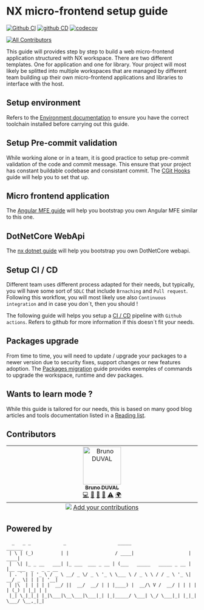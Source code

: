 # **NX micro-frontend setup guide**

[![Github CI](https://github.com/NineteenSevenFour/gate/actions/workflows/ci.yaml/badge.svg)](https://github.com/NineteenSevenFour/gate/actions/workflows/ci.yaml) [![github CD](https://github.com/NineteenSevenFour/gate/actions/workflows/cd.yaml/badge.svg)](https://github.com/NineteenSevenFour/gate/actions/workflows/cd.yaml) [![codecov](https://codecov.io/gh/NineteenSevenFour/gate/branch/main/graph/badge.svg?token=cXAu8BCw8d)](https://codecov.io/gh/NineteenSevenFour/gate) 
<!-- ALL-CONTRIBUTORS-BADGE:START - Do not remove or modify this section -->
[![All Contributors](https://img.shields.io/badge/all_contributors-1-orange.svg?style=flat-square)](#contributors-)
<!-- ALL-CONTRIBUTORS-BADGE:END -->

This guide will provides step by step to build a web micro-frontend application structured with NX workspace. There are two different templates. One for application and one for library. Your project will most likely be splitted into multiple workspaces that are managed by different team building up their own micro-frontend applications and libraries to interface with the host.

## **Setup environment**

Refers to the [Environment documentation](https://github.com/NineteenSevenFour/template-portal-app/blob/main/docs/01-ENVIRONMENT.md) to ensure you have the correct toolchain installed before carrying out this guide.

## **Setup Pre-commit validation**

While working alone or in a team, it is good practice to setup pre-commit validation of the code and commit message. This ensure that your project has constant buildable codebase and consistant commit. The [CGit Hooks](https://github.com/NineteenSevenFour/template-portal-app/blob/main/02-GITHOOK.md) guide will help you to set that up.

## **Micro frontend application**

The [Angular MFE guide](https://github.com/NineteenSevenFour/template-portal-app/blob/main/03-MFE.md) will help you bootstrap you own Angular MFE similar to this one.

## **DotNetCore WebApi**

The [nx dotnet guide](https://github.com/NineteenSevenFour/template-portal-app/blob/main/04-DOTNET.md) will help you bootstrap you own DotNetCore webapi.

## **Setup CI / CD**

Different team uses different process adapted for their needs, but typically, you will have some sort of `SDLC` that include `Brnaching` and `Pull request`. Following this workflow, you will most likely use also `Continuous integration` and in case you don´t, then you should !

The following guide will helps you setup a [CI / CD](https://github.com/NineteenSevenFour/template-portal-app/blob/main/05-CI-CD.md) pipeline with `Github actions`. Refers to github for more information if this doesn´t fit your needs.

## **Packages upgrade**

From time to time, you will need to update / upgrade your packages to a newer version due to security fixes, support changes or new features adoption. The [Packages migration](https://github.com/NineteenSevenFour/template-portal-app/blob/main/06-MIGRATION.md) guide provides exemples of commands to upgrade the workspace, runtime and dev packages.

## **Wants to learn mode ?**

While this guide is tailored for our needs, this is based on many good blog articles and tools documentation listed in a [Reading list](https://github.com/NineteenSevenFour/template-portal-app/blob/main/07-REFERENCES.md).

## Contributors
<!-- ALL-CONTRIBUTORS-LIST:START - Do not remove or modify this section -->
<!-- prettier-ignore-start -->
<!-- markdownlint-disable -->
<table>
  <tbody>
    <tr>
      <td align="center" valign="top" width="14.28%"><a href="https://www.linkedin.com/in/brunoduval/"><img src="https://avatars.githubusercontent.com/u/48152847?v=4?s=100" width="100px;" alt="Bruno DUVAL"/><br /><sub><b>Bruno DUVAL</b></sub></a><br /><a href="https://github.com/nineteensevenfour/gate/commits?author=datatunning" title="Code">💻</a> <a href="https://github.com/nineteensevenfour/gate/commits?author=datatunning" title="Documentation">📖</a> <a href="#projectManagement-datatunning" title="Project Management">📆</a> <a href="https://github.com/nineteensevenfour/gate/pulls?q=is%3Apr+reviewed-by%3Adatatunning" title="Reviewed Pull Requests">👀</a> <a href="https://github.com/nineteensevenfour/gate/commits?author=datatunning" title="Tests">⚠️</a> <a href="#translation-datatunning" title="Translation">🌍</a></td>
    </tr>
  </tbody>
  <tfoot>
    <tr>
      <td align="center" size="13px" colspan="7">
        <img src="https://raw.githubusercontent.com/all-contributors/all-contributors-cli/1b8533af435da9854653492b1327a23a4dbd0a10/assets/logo-small.svg">
          <a href="https://all-contributors.js.org/docs/en/bot/usage">Add your contributions</a>
        </img>
      </td>
    </tr>
  </tfoot>
</table>

<!-- markdownlint-restore -->
<!-- prettier-ignore-end -->

<!-- ALL-CONTRIBUTORS-LIST:END -->

## Powered by

```text
  _   _ _            _                   _____                      ______               
 | \ | (_)          | |                 / ____|                    |  ____|              
 |  \| |_ _ __   ___| |_ ___  ___ _ __ | (___   _____   _____ _ __ | |__ ___  _   _ _ __ 
 | . ` | | '_ \ / _ \ __/ _ \/ _ \ '_ \ \___ \ / _ \ \ / / _ \ '_ \|  __/ _ \| | | | '__|
 | |\  | | | | |  __/ ||  __/  __/ | | |____) |  __/\ V /  __/ | | | | | (_) | |_| | |   
 |_| \_|_|_| |_|\___|\__\___|\___|_| |_|_____/ \___| \_/ \___|_| |_|_|  \___/ \__,_|_|
```
